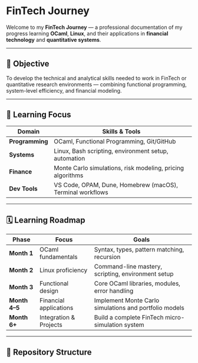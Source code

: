 # FinTech Journey

Welcome to my **FinTech Journey** — a professional documentation of my progress learning **OCaml**, **Linux**, and their applications in **financial technology** and **quantitative systems**.

---

## 🎯 Objective

To develop the technical and analytical skills needed to work in FinTech or quantitative research environments — combining functional programming, system-level efficiency, and financial modeling.

---

## 🧠 Learning Focus

| Domain | Skills & Tools |
|--------|----------------|
| **Programming** | OCaml, Functional Programming, Git/GitHub |
| **Systems** | Linux, Bash scripting, environment setup, automation |
| **Finance** | Monte Carlo simulations, risk modeling, pricing algorithms |
| **Dev Tools** | VS Code, OPAM, Dune, Homebrew (macOS), Terminal workflows |

---

## 🗓️ Learning Roadmap

| Phase | Focus | Goals |
|-------|--------|-------|
| **Month 1** | OCaml fundamentals | Syntax, types, pattern matching, recursion |
| **Month 2** | Linux proficiency | Command-line mastery, scripting, environment setup |
| **Month 3** | Functional design | Core OCaml libraries, modules, error handling |
| **Month 4–5** | Financial applications | Implement Monte Carlo simulations and portfolio models |
| **Month 6+** | Integration & Projects | Build a complete FinTech micro-simulation system |

---

## 📁 Repository Structure

